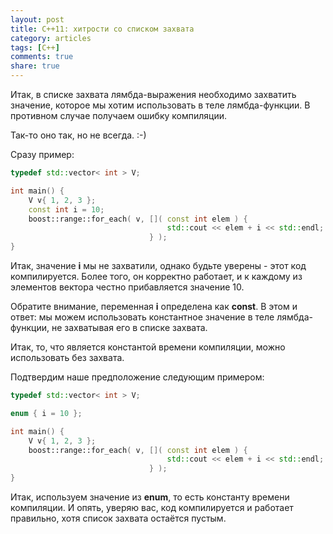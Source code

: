 ```yaml
---
layout: post
title: C++11: хитрости со списком захвата
category: articles
tags: [C++]
comments: true
share: true
---
```


Итак, в списке захвата лямбда-выражения необходимо захватить значение, которое мы хотим использовать в теле лямбда-функции. В противном случае получаем ошибку компиляции.

Так-то оно так, но не всегда. :-)

Сразу пример:
```cpp
typedef std::vector< int > V;

int main() {
    V v{ 1, 2, 3 };
    const int i = 10;
    boost::range::for_each( v, []( const int elem ) {
                                   std::cout << elem + i << std::endl;
                               } );
}
```
Итак, значение **i** мы не захватили, однако будьте уверены - этот код компилируется. Более того, он корректно работает, и к каждому из элементов вектора честно прибавляется значение 10.

Обратите внимание, переменная **i** определена как **const**. В этом и ответ: мы можем использовать константное значение в теле лямбда-функции, не захватывая его в списке захвата.

Итак, то, что является константой времени компиляции, можно использовать без захвата.

Подтвердим наше предположение следующим примером:
```cpp
typedef std::vector< int > V;

enum { i = 10 };

int main() {
    V v{ 1, 2, 3 };
    boost::range::for_each( v, []( const int elem ) {
                                   std::cout << elem + i << std::endl;
                               } );
}
```
Итак, используем значение из **enum**, то есть константу времени компиляции. И опять, уверяю вас, код компилируется и работает правильно, хотя список захвата остаётся пустым.
